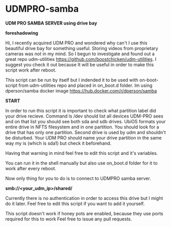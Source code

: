 # UDMPRO-samba

**UDM PRO SAMBA SERVER using drive bay**

**foreshadowing**

Hi, I recently acquired UDM PRO and wondered why can't I use this beautiful drive bay for something useful. Storing videos from proprietary cameras was not in my mind. So I begun to investigate and found out a great repo udm-utilities https://github.com/boostchicken/udm-utilities. I suggest you check it out because It will be useful in order to make this script work after reboot.

This script can be run by itself but I indended it to be used with on-boot-script from udm-utilities repo and placed in on_boot.d folder. Im using dperson/samba docker image https://hub.docker.com/r/dperson/samba

**START**

In order to run this script it is important to check what partition label did your drive recieve. Command ls /dev should list all devices UDM-PRO sees and on that list you should see both sda and sdb drives. UbiOS formats your entire drive in NFTS filesystem and in one partition. You should look for a drive that has only one partition. Second drive is used by udm and shouldn't be disturbed. Your UDM PRO should name your drive partition in the same way my is (which is sda1) but check it beforehand.

Having that warning in mind feel free to edit this script and it's variables.

You can run it in the shell manually but also use on_boot.d folder for it to work after every reboot.

Now only thing for you to do is to connect to UDMPRO samba server.

**smb://<your_udm_ip>/shared/**

Currently there is no authentication in order to access this drive but I might do it later. Feel free to edit this script if you want to add it yourself.

This script doesn't work if honey pots are enabled, because they use ports required for this to work Feel free to issue any pull requests.
